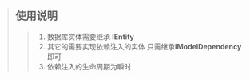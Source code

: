 ﻿>## 使用说明
>> 1. 数据库实体需要继承 <b>IEntity</b>
>> 2. 其它的需要实现依赖注入的实体 只需继承<b>IModelDependency</b> 即可 
>> 3. 依赖注入的生命周期为瞬时